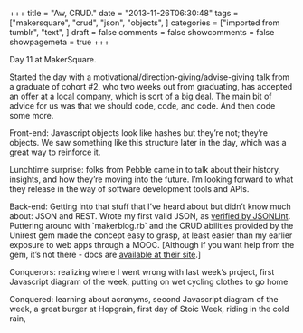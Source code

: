 +++
title = "Aw, CRUD."
date = "2013-11-26T06:30:48"
tags = ["makersquare", "crud", "json", "objects", ]
categories = ["imported from tumblr", "text", ]
draft = false
comments = false
showcomments = false
showpagemeta = true
+++

<p>Day 11 at MakerSquare.</p>
<p>Started the day with a motivational/direction-giving/advise-giving talk from a graduate of cohort #2, who two weeks out from graduating, has accepted an offer at a local company, which is sort of a big deal. The main bit of advice for us was that we should code, code, and code. And then code some more.</p>
<p>Front-end: Javascript objects look like hashes but they&rsquo;re not; they&rsquo;re objects. We saw something like this structure later in the day, which was a great way to reinforce it.</p>
<p>Lunchtime surprise: folks from Pebble came in to talk about their history, insights, and how they&rsquo;re moving into the future. I&rsquo;m looking forward to what they release in the way of software development tools and APIs.</p>
<p>Back-end: Getting into that stuff that I&rsquo;ve heard about but didn&rsquo;t know much about: JSON and REST. Wrote my first valid JSON, as <a href="http://jsonlint.com/" target="_blank">verified by JSONLint</a>. Puttering around with `makerblog.rb` and the CRUD abilities provided by the Unirest gem made the concept easy to grasp, at least easier than my earlier exposure to web apps through a MOOC. [Although if you want help from the gem, it&rsquo;s not there - docs are <a href="http://unirest.io/ruby.html" target="_blank">available at their site</a>.] </p>
<p>Conquerors: realizing where I went wrong with last week&rsquo;s project, first Javascript diagram of the week, putting on wet cycling clothes to go home</p>
<p>Conquered: learning about acronyms, second Javascript diagram of the week, a great burger at Hopgrain, first day of Stoic Week, riding in the cold rain, </p>